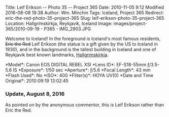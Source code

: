 Title: Leif Eríkson -- Photo 35 -- Project 365
Date: 2010-11-05 9:12
Modified 2016-08-08 19:38
Author: Wm. Minchin
Tags: Iceland, Project 365
Redirect: eric-the-red-photo-35-project-365
Slug: leif-erikson-photo-35-project-365
Location: Hallgrímskirkja, Reykjavik, Iceland
Image: images/project-365/2010-09-19 - P365 - IMG_2903.JPG

Welcome to Iceland! In the foreground is Iceland's most famous
residents, <del>Eric the Red</del> Leif Eríkson
(the statue is a gift given by the US to Iceland
in 1930), and in the background is the tallest building in Iceland and
one of Reykjavik best known landmarks,
[Hallgrimskirkja](http://www.sacred-destinations.com/iceland/reykjavik-hallgrimskirkja).

<div markdown=1 class="photo-infobox">
*Model*: Canon EOS DIGITAL REBEL XSI  
*Lens ID*: EF-S18-55mm ƒ/3.5-5.6 IS  
*Exposure*: 1/50 sec  
*Aperture*: ƒ/5.6  
*Focal Length*: 43 mm  
*Flash Used*: No  
*ISO*: 400  
*Filter(s)*: HOYA UV(0)  
*Date and Time Original*: 2010:09:19 13:02:45
</div>

### Update, August 8, 2016

As pointed on by the anonymous commentor, this is Leif Eríkson rather than Eric the Red.
